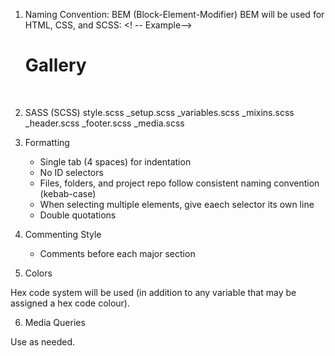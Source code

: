 1. Naming Convention: BEM (Block-Element-Modifier)
    BEM will be used for HTML, CSS, and SCSS:
    <! -- Example-->
    <div class=”gallery”>
        <h1 class=”gallery__title”>Gallery</h1>
        <img class=”gallery__image gallery__image--large”/>
        <img class=”gallery__image” />
        <img class=”gallery__image” />
    </div>

2. SASS (SCSS)
    style.scss
    _setup.scss
    _variables.scss
    _mixins.scss
    _header.scss
    _footer.scss
    _media.scss

3. Formatting
    - Single tab (4 spaces) for indentation
    - No ID selectors
    - Files, folders, and project repo follow consistent naming convention (kebab-case)
    - When selecting multiple elements, give eaech selector its own line
    - Double quotations

4. Commenting Style
    - Comments before each major section 

5. Colors

Hex code system will be used (in addition to any variable that may be assigned a hex code colour).

6. Media Queries

Use as needed.
